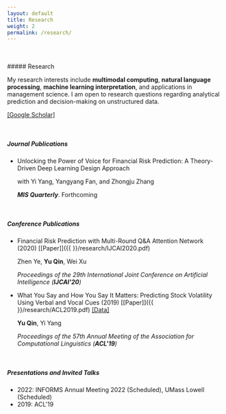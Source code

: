 ```yaml
---
layout: default
title: Research
weight: 2
permalink: /research/
---
```


<br/>
<br/>
##### Research

My research interests include **multimodal computing**, **natural language processing**, **machine learning interpretation**, and applications in management science. I am open to research questions regarding analytical prediction and decision-making on unstructured data.<br>

[[Google Scholar]](https://scholar.google.com/citations?user=pSUNWFEAAAAJ)

<br/>


##### Journal Publications

<!--
* A Document Analysis Deep Learning Regression Model for Initial Coin Offerings Success Prediction

	with Jiayue Wang, Runyu Chen, Wei Xu, and Yuanyuan Tang

	Under 2nd Round Review at ***Expert Systems With Applications***
-->

* Unlocking the Power of Voice for Financial Risk Prediction: A Theory-Driven Deep Learning Design Approach

	with Yi Yang, Yangyang Fan, and Zhongju Zhang

	***MIS Quarterly***. Forthcoming

<br/>

##### Conference Publications

* Financial Risk Prediction with Multi-Round Q&A Attention Network (2020) [[Paper]]({{  }}/research/IJCAI2020.pdf)

	Zhen Ye, **Yu Qin**, Wei Xu

	*Proceedings of the 29th International Joint Conference on Artificial Intelligence (**IJCAI'20**)*


* What You Say and How You Say It Matters: Predicting Stock Volatility Using Verbal and Vocal Cues (2019)  [[Paper]]({{  }}/research/ACL2019.pdf) [[Data]](https://github.com/GeminiLn/EarningsCall_Dataset)

	**Yu Qin**, Yi Yang

	*Proceedings of the 57th Annual Meeting of the Association for Computational Linguistics (**ACL'19**)*

<br/>


##### Presentations and Invited Talks

* 2022: INFORMS Annual Meeting 2022 (Scheduled), UMass Lowell (Scheduled)
* 2019: ACL'19
